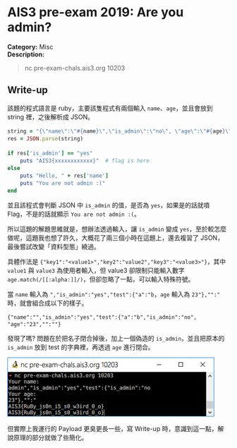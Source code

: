 # AIS3 pre-exam 2019: Are you admin?

**Category:** Misc  
**Description:**  

>nc pre-exam-chals.ais3.org 10203

## Write-up

該題的程式語言是 ruby，主要該隻程式有兩個輸入 `name`、`age`，並且會放到 string 裡，之後解析成 JSON。

```ruby
string = "{\"name\":\"#{name}\",\"is_admin\":\"no\", \"age\":\"#{age}\"}"
res = JSON.parse(string)

if res['is_admin'] == "yes"
    puts "AIS3{xxxxxxxxxxxx}"  # flag is here
else
    puts "Hello, " + res['name']
    puts "You are not admin :("
end
```

並且該程式會判斷 JSON 中 `is_admin` 的值，是否為 `yes`，如果是的話就噴 Flag，不是的話就顯示 `You are not admin :(`。  

所以這題的解題思維就是，想辦法透過輸入，讓 `is_admin` 變成 `yes`，至於較怎麼做呢，這題我也想了許久，大概花了兩三個小時在這題上，還去複習了 JSON，最後嘗試改變「資料型態」繞過。  

具體作法是 `{"key1":"<value1>","key2":"value2","key3":"<value3>"}`，其中 `value1` 與 `value3` 為使用者輸入，但 value3 卻限制只能輸入數字 `age.match(/[[:alpha:]]/)`，但卻忽略了一點，可以輸入特殊符號。  

當 `name` 輸入為 `","is_admin":"yes","test":{"a":"b`，`age` 輸入為 `23"},"":"` 時，就會組合成以下的樣子。  

```
{"name":"","is_admin":"yes","test":{"a":"b","is_admin":"no", "age":"23","":""}
```

發現了嗎? 問題在於把名子閉合掉後，加上一個偽造的 `is_admin`，並且把原本的 `is_admin` 放到 test 的字典裡，再透過 `age` 進行閉合。  

![](./img/01.png)

但實際上我運行的 Payload 更臭更長一些，寫 Write-up 時，意識到這一點，解說原理的部分就做了些簡化。  
